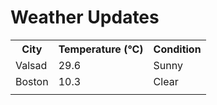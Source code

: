 # Weather Updates

<!-- WEATHER-UPDATE-START -->
<table><tr><th>City</th><th>Temperature (°C)</th><th>Condition</th></tr><tr><td>Valsad</td><td>29.6</td><td>Sunny</td></tr><tr><td>Boston</td><td>10.3</td><td>Clear</td></tr><tr><td></td><td></td><td></td></tr></table>
<!-- WEATHER-UPDATE-END -->
